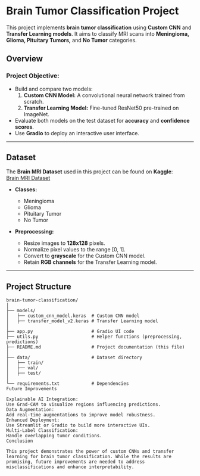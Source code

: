 # Brain Tumor Classification Project

This project implements **brain tumor classification** using **Custom CNN** and **Transfer Learning models**. It aims to classify MRI scans into **Meningioma, Glioma, Pituitary Tumors,** and **No Tumor** categories.

## Overview

### Project Objective:
- Build and compare two models:
  1. **Custom CNN Model:** A convolutional neural network trained from scratch.
  2. **Transfer Learning Model:** Fine-tuned ResNet50 pre-trained on ImageNet.
- Evaluate both models on the test dataset for **accuracy** and **confidence scores**.
- Use **Gradio** to deploy an interactive user interface.

---

## Dataset

The **Brain MRI Dataset** used in this project can be found on **Kaggle**:  
[Brain MRI Dataset](https://www.kaggle.com/datasets/navoneel/brain-mri-images-for-brain-tumor-detection)

- **Classes:**
  - Meningioma
  - Glioma
  - Pituitary Tumor
  - No Tumor

- **Preprocessing:**
  - Resize images to **128x128** pixels.
  - Normalize pixel values to the range [0, 1].
  - Convert to **grayscale** for the Custom CNN model.
  - Retain **RGB channels** for the Transfer Learning model.

---

## Project Structure

```plaintext
brain-tumor-classification/
│
├── models/
│   ├── custom_cnn_model.keras  # Custom CNN model
│   ├── transfer_model_v2.keras # Transfer Learning model
│
├── app.py                      # Gradio UI code
├── utils.py                    # Helper functions (preprocessing, predictions)
├── README.md                   # Project documentation (this file)
│
├── data/                       # Dataset directory
│   ├── train/
│   ├── val/
│   ├── test/
│
└── requirements.txt            # Dependencies
Future Improvements

Explainable AI Integration:
Use Grad-CAM to visualize regions influencing predictions.
Data Augmentation:
Add real-time augmentations to improve model robustness.
Enhanced Deployment:
Use Streamlit or Gradio to build more interactive UIs.
Multi-Label Classification:
Handle overlapping tumor conditions.
Conclusion

This project demonstrates the power of custom CNNs and transfer learning for brain tumor classification. While the results are promising, future improvements are needed to address misclassifications and enhance interpretability.
